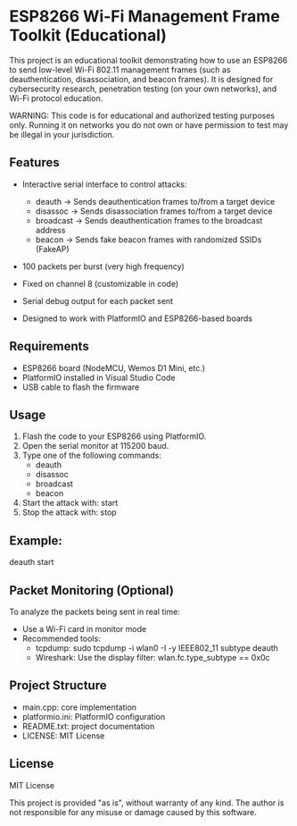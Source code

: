 ESP8266 Wi-Fi Management Frame Toolkit (Educational)
====================================================

This project is an educational toolkit demonstrating how to use an ESP8266 to send low-level Wi-Fi 802.11 management frames (such as deauthentication, disassociation, and beacon frames). It is designed for cybersecurity research, penetration testing (on your own networks), and Wi-Fi protocol education.

WARNING: This code is for educational and authorized testing purposes only. Running it on networks you do not own or have permission to test may be illegal in your jurisdiction.

Features
--------

- Interactive serial interface to control attacks:
  - deauth     → Sends deauthentication frames to/from a target device
  - disassoc   → Sends disassociation frames to/from a target device
  - broadcast  → Sends deauthentication frames to the broadcast address
  - beacon     → Sends fake beacon frames with randomized SSIDs (FakeAP)

- 100 packets per burst (very high frequency)
- Fixed on channel 8 (customizable in code)
- Serial debug output for each packet sent
- Designed to work with PlatformIO and ESP8266-based boards

Requirements
------------

- ESP8266 board (NodeMCU, Wemos D1 Mini, etc.)
- PlatformIO installed in Visual Studio Code
- USB cable to flash the firmware

Usage
-----

1. Flash the code to your ESP8266 using PlatformIO.
2. Open the serial monitor at 115200 baud.
3. Type one of the following commands:
   - deauth
   - disassoc
   - broadcast
   - beacon
4. Start the attack with: start
5. Stop the attack with: stop

Example:
--------
deauth
start

Packet Monitoring (Optional)
----------------------------

To analyze the packets being sent in real time:

- Use a Wi-Fi card in monitor mode
- Recommended tools:
  - tcpdump:
      sudo tcpdump -i wlan0 -I -y IEEE802_11 subtype deauth
  - Wireshark:
      Use the display filter: wlan.fc.type_subtype == 0x0c

Project Structure
-----------------

- main.cpp: core implementation
- platformio.ini: PlatformIO configuration
- README.txt: project documentation
- LICENSE: MIT License

License
-------

MIT License

This project is provided "as is", without warranty of any kind. The author is not responsible for any misuse or damage caused by this software.
